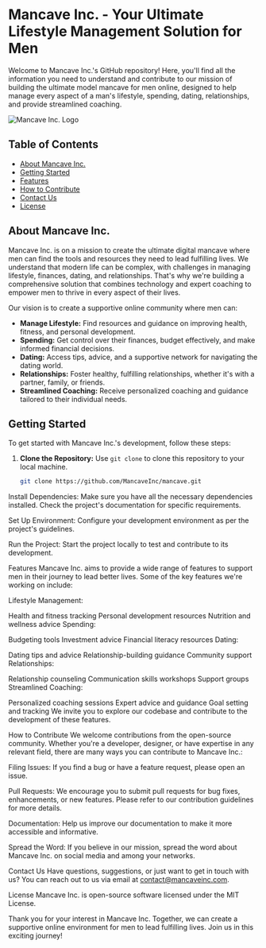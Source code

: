 # Mancave Inc. - Your Ultimate Lifestyle Management Solution for Men

Welcome to Mancave Inc.'s GitHub repository! Here, you'll find all the information you need to understand and contribute to our mission of building the ultimate model mancave for men online, designed to help manage every aspect of a man's lifestyle, spending, dating, relationships, and provide streamlined coaching. 

![Mancave Inc. Logo](https://www.example.com/mancave-logo.png)

## Table of Contents

- [About Mancave Inc.](#about-mancave-inc)
- [Getting Started](#getting-started)
- [Features](#features)
- [How to Contribute](#how-to-contribute)
- [Contact Us](#contact-us)
- [License](#license)

## About Mancave Inc.

Mancave Inc. is on a mission to create the ultimate digital mancave where men can find the tools and resources they need to lead fulfilling lives. We understand that modern life can be complex, with challenges in managing lifestyle, finances, dating, and relationships. That's why we're building a comprehensive solution that combines technology and expert coaching to empower men to thrive in every aspect of their lives.

Our vision is to create a supportive online community where men can:

- **Manage Lifestyle:** Find resources and guidance on improving health, fitness, and personal development.
- **Spending:** Get control over their finances, budget effectively, and make informed financial decisions.
- **Dating:** Access tips, advice, and a supportive network for navigating the dating world.
- **Relationships:** Foster healthy, fulfilling relationships, whether it's with a partner, family, or friends.
- **Streamlined Coaching:** Receive personalized coaching and guidance tailored to their individual needs.

## Getting Started

To get started with Mancave Inc.'s development, follow these steps:

1. **Clone the Repository:** Use `git clone` to clone this repository to your local machine.

   ```bash
   git clone https://github.com/MancaveInc/mancave.git

Install Dependencies: Make sure you have all the necessary dependencies installed. Check the project's documentation for specific requirements.

Set Up Environment: Configure your development environment as per the project's guidelines.

Run the Project: Start the project locally to test and contribute to its development.

Features
Mancave Inc. aims to provide a wide range of features to support men in their journey to lead better lives. Some of the key features we're working on include:

Lifestyle Management:

Health and fitness tracking
Personal development resources
Nutrition and wellness advice
Spending:

Budgeting tools
Investment advice
Financial literacy resources
Dating:

Dating tips and advice
Relationship-building guidance
Community support
Relationships:

Relationship counseling
Communication skills workshops
Support groups
Streamlined Coaching:

Personalized coaching sessions
Expert advice and guidance
Goal setting and tracking
We invite you to explore our codebase and contribute to the development of these features.

How to Contribute
We welcome contributions from the open-source community. Whether you're a developer, designer, or have expertise in any relevant field, there are many ways you can contribute to Mancave Inc.:

Filing Issues: If you find a bug or have a feature request, please open an issue.

Pull Requests: We encourage you to submit pull requests for bug fixes, enhancements, or new features. Please refer to our contribution guidelines for more details.

Documentation: Help us improve our documentation to make it more accessible and informative.

Spread the Word: If you believe in our mission, spread the word about Mancave Inc. on social media and among your networks.

Contact Us
Have questions, suggestions, or just want to get in touch with us? You can reach out to us via email at contact@mancaveinc.com.

License
Mancave Inc. is open-source software licensed under the MIT License.

Thank you for your interest in Mancave Inc. Together, we can create a supportive online environment for men to lead fulfilling lives. Join us in this exciting journey!
